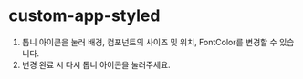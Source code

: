 # custom-app-styled

1) 톱니 아이콘을 눌러 배경, 컴포넌트의 사이즈 및 위치, FontColor를 변경할 수 있습니다.
2) 변경 완료 시 다시 톱니 아이콘을 눌러주세요.
